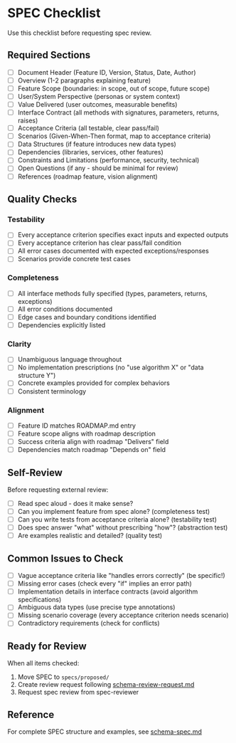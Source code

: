 # SPEC Checklist

Use this checklist before requesting spec review.

## Required Sections

- [ ] Document Header (Feature ID, Version, Status, Date, Author)
- [ ] Overview (1-2 paragraphs explaining feature)
- [ ] Feature Scope (boundaries: in scope, out of scope, future scope)
- [ ] User/System Perspective (personas or system context)
- [ ] Value Delivered (user outcomes, measurable benefits)
- [ ] Interface Contract (all methods with signatures, parameters, returns, raises)
- [ ] Acceptance Criteria (all testable, clear pass/fail)
- [ ] Scenarios (Given-When-Then format, map to acceptance criteria)
- [ ] Data Structures (if feature introduces new data types)
- [ ] Dependencies (libraries, services, other features)
- [ ] Constraints and Limitations (performance, security, technical)
- [ ] Open Questions (if any - should be minimal for review)
- [ ] References (roadmap feature, vision alignment)

## Quality Checks

### Testability
- [ ] Every acceptance criterion specifies exact inputs and expected outputs
- [ ] Every acceptance criterion has clear pass/fail condition
- [ ] All error cases documented with expected exceptions/responses
- [ ] Scenarios provide concrete test cases

### Completeness
- [ ] All interface methods fully specified (types, parameters, returns, exceptions)
- [ ] All error conditions documented
- [ ] Edge cases and boundary conditions identified
- [ ] Dependencies explicitly listed

### Clarity
- [ ] Unambiguous language throughout
- [ ] No implementation prescriptions (no "use algorithm X" or "data structure Y")
- [ ] Concrete examples provided for complex behaviors
- [ ] Consistent terminology

### Alignment
- [ ] Feature ID matches ROADMAP.md entry
- [ ] Feature scope aligns with roadmap description
- [ ] Success criteria align with roadmap "Delivers" field
- [ ] Dependencies match roadmap "Depends on" field

## Self-Review

Before requesting external review:

- [ ] Read spec aloud - does it make sense?
- [ ] Can you implement feature from spec alone? (completeness test)
- [ ] Can you write tests from acceptance criteria alone? (testability test)
- [ ] Does spec answer "what" without prescribing "how"? (abstraction test)
- [ ] Are examples realistic and detailed? (quality test)

## Common Issues to Check

- [ ] Vague acceptance criteria like "handles errors correctly" (be specific!)
- [ ] Missing error cases (check every "if" implies an error path)
- [ ] Implementation details in interface contracts (avoid algorithm specifications)
- [ ] Ambiguous data types (use precise type annotations)
- [ ] Missing scenario coverage (every acceptance criterion needs scenario)
- [ ] Contradictory requirements (check for conflicts)

## Ready for Review

When all items checked:
1. Move SPEC to `specs/proposed/`
2. Create review request following [schema-review-request.md](../schema-review-request.md)
3. Request spec review from spec-reviewer

## Reference

For complete SPEC structure and examples, see [schema-spec.md](../schema-spec.md)
